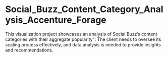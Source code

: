 # Social_Buzz_Content_Category_Analysis_Accenture_Forage
This visualization project showcases an analysis of Social Buzz’s content categories with their aggregate popularity": The client needs to oversee its scaling process effectively, and data analysis is needed to provide insights and recommendations.
